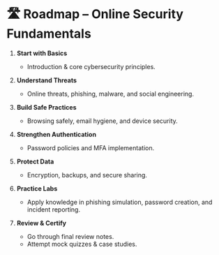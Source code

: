 # 🛣️ Roadmap – Online Security Fundamentals

1. **Start with Basics**  
   - Introduction & core cybersecurity principles.  

2. **Understand Threats**  
   - Online threats, phishing, malware, and social engineering.  

3. **Build Safe Practices**  
   - Browsing safely, email hygiene, and device security.  

4. **Strengthen Authentication**  
   - Password policies and MFA implementation.  

5. **Protect Data**  
   - Encryption, backups, and secure sharing.  

6. **Practice Labs**  
   - Apply knowledge in phishing simulation, password creation, and incident reporting.  

7. **Review & Certify**  
   - Go through final review notes.  
   - Attempt mock quizzes & case studies.  
